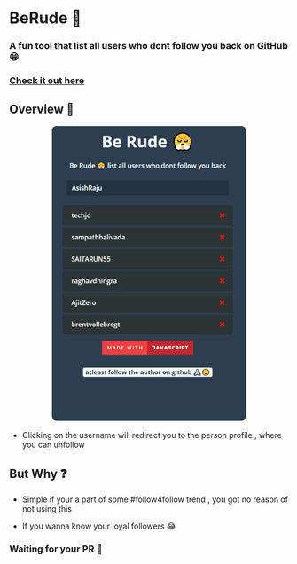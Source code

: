 # BeRude 😤

### A fun tool that list all users who dont follow you back on GitHub😁

### [Check it out here]

## Overview 👀

<p align="center">
<img src="meta/pic.png" style="border-radius:8px" width="350">
  
</p>

- Clicking on the username will redirect you to the person profile , where you can unfollow

## But Why ❓

- Simple if your a part of some #follow4follow trend , you got no reason of not using this

- If you wanna know your loyal followers 😂

### Waiting for your PR 🤝

[check it out here]: https://asishraju.github.io/BeRude/
